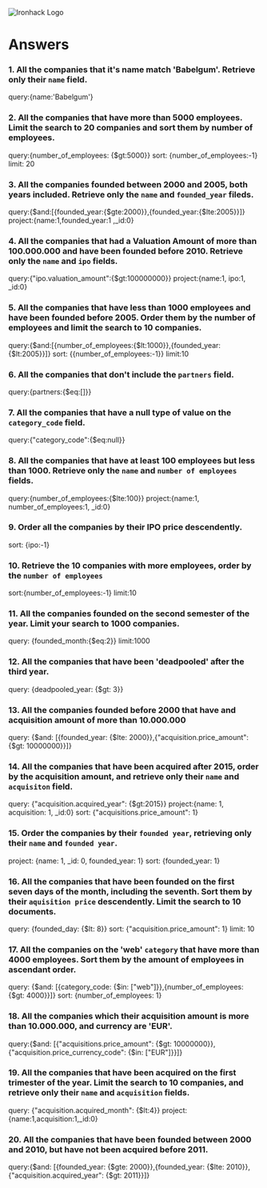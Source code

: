 ![Ironhack Logo](https://i.imgur.com/1QgrNNw.png)

# Answers

### 1. All the companies that it's name match 'Babelgum'. Retrieve only their `name` field.

query:{name:'Babelgum'}

### 2. All the companies that have more than 5000 employees. Limit the search to 20 companies and sort them by **number of employees**.

query:{number_of_employees: {$gt:5000}}
sort: {number_of_employees:-1}
limit: 20

### 3. All the companies founded between 2000 and 2005, both years included. Retrieve only the `name` and `founded_year` fileds.

query:{$and:[{founded_year:{$gte:2000}},{founded_year:{$lte:2005}}]}
project:{name:1,founded_year:1 ,_id:0}

### 4. All the companies that had a Valuation Amount of more than 100.000.000 and have been founded before 2010. Retrieve only the `name` and `ipo` fields.

query:{"ipo.valuation_amount":{$gt:100000000}}
project:{name:1, ipo:1, _id:0}

### 5. All the companies that have less than 1000 employees and have been founded before 2005. Order them by the number of employees and limit the search to 10 companies.

query:{$and:[{number_of_employees:{$lt:1000}},{founded_year:{$lt:2005}}]}
sort: {{number_of_employees:-1}}
limit:10

### 6. All the companies that don't include the `partners` field.

query:{partners:{$eq:[]}}


### 7. All the companies that have a null type of value on the `category_code` field.

query:{"category_code":{$eq:null}}

### 8. All the companies that have at least 100 employees but less than 1000. Retrieve only the `name` and `number of employees` fields.

query:{number_of_employees:{$lte:100}}
project:{name:1, number_of_employees:1, _id:0}

### 9. Order all the companies by their IPO price descendently.

sort: {ipo:-1}

### 10. Retrieve the 10 companies with more employees, order by the `number of employees`

sort:{number_of_employees:-1}
limit:10

### 11. All the companies founded on the second semester of the year. Limit your search to 1000 companies.

query: {founded_month:{$eq:2}}
limit:1000

### 12. All the companies that have been 'deadpooled' after the third year.
query: {deadpooled_year: {$gt: 3}}

### 13. All the companies founded before 2000 that have and acquisition amount of more than 10.000.000

query: {$and: [{founded_year: {$lte: 2000}},{"acquisition.price_amount": {$gt: 10000000}}]}

### 14. All the companies that have been acquired after 2015, order by the acquisition amount, and retrieve only their `name` and `acquisiton` field.

<!-- Your Code Goes Here -->
query: {"acquisition.acquired_year": {$gt:2015}}
project:{name: 1, acquisition: 1, _id:0}
sort: {"acquisitions.price_amount": 1}

### 15. Order the companies by their `founded year`, retrieving only their `name` and `founded year`.
project: {name: 1, _id: 0, founded_year: 1}
sort: {founded_year: 1}


### 16. All the companies that have been founded on the first seven days of the month, including the seventh. Sort them by their `aquisition price` descendently. Limit the search to 10 documents.
query: {founded_day: {$lt: 8}}
sort: {"acquisition.price_amount": 1}
limit: 10

### 17. All the companies on the 'web' `category` that have more than 4000 employees. Sort them by the amount of employees in ascendant order.

query: {$and: [{category_code: {$in: ["web"]}},{number_of_employees: {$gt: 4000}}]}
sort: {number_of_employees: 1}

### 18. All the companies which their acquisition amount is more than 10.000.000, and currency are 'EUR'.

query:{$and: [{"acquisitions.price_amount": {$gt: 10000000}},{"acquisition.price_currency_code": {$in: ["EUR"]}}]}

### 19. All the companies that have been acquired on the first trimester of the year. Limit the search to 10 companies, and retrieve only their `name` and `acquisition` fields.

query: {"acquisition.acquired_month": {$lt:4}}
project: {name:1,acquisition:1,_id:0}

### 20. All the companies that have been founded between 2000 and 2010, but have not been acquired before 2011.

query:{$and: [{founded_year: {$gte: 2000}},{founded_year: {$lte: 2010}}, {"acquisition.acquired_year": {$gt: 2011}}]}
